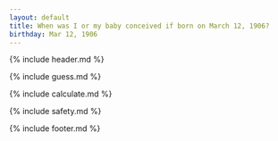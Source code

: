 ```yaml
---
layout: default
title: When was I or my baby conceived if born on March 12, 1906?
birthday: Mar 12, 1906
---
```


{% include header.md %}

{% include guess.md %}

{% include calculate.md %}

{% include safety.md %}

{% include footer.md %}



